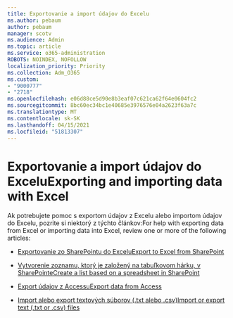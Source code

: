 ```yaml
---
title: Exportovanie a import údajov do Excelu
ms.author: pebaum
author: pebaum
manager: scotv
ms.audience: Admin
ms.topic: article
ms.service: o365-administration
ROBOTS: NOINDEX, NOFOLLOW
localization_priority: Priority
ms.collection: Adm_O365
ms.custom:
- "9000777"
- "2718"
ms.openlocfilehash: e06d88ce5d90e8b3eaf07c621ca62f64e0604fc2
ms.sourcegitcommit: 8bc60ec34bc1e40685e3976576e04a2623f63a7c
ms.translationtype: MT
ms.contentlocale: sk-SK
ms.lasthandoff: 04/15/2021
ms.locfileid: "51813307"
---
```

# <a name="exporting-and-importing-data-with-excel"></a><span data-ttu-id="91a8a-102">Exportovanie a import údajov do Excelu</span><span class="sxs-lookup"><span data-stu-id="91a8a-102">Exporting and importing data with Excel</span></span>

<span data-ttu-id="91a8a-103">Ak potrebujete pomoc s exportom údajov z Excelu alebo importom údajov do Excelu, pozrite si niektorý z týchto článkov:</span><span class="sxs-lookup"><span data-stu-id="91a8a-103">For help with exporting data from Excel or importing data into Excel, review one or more of the following articles:</span></span>

- [<span data-ttu-id="91a8a-104">Exportovanie zo SharePointu do Excelu</span><span class="sxs-lookup"><span data-stu-id="91a8a-104">Export to Excel from SharePoint</span></span>](https://support.office.com/client/bfb2ea48-6118-4fa9-abb6-cced9424e5d9)

- [<span data-ttu-id="91a8a-105">Vytvorenie zoznamu, ktorý je založený na tabuľkovom hárku, v SharePointe</span><span class="sxs-lookup"><span data-stu-id="91a8a-105">Create a list based on a spreadsheet in SharePoint</span></span>](https://support.office.com/article/Create-a-list-based-on-a-spreadsheet-380CFEB5-6E14-438E-988A-C2B9BEA574FA)

- [<span data-ttu-id="91a8a-106">Export údajov z Accessu</span><span class="sxs-lookup"><span data-stu-id="91a8a-106">Export data from Access</span></span>](https://support.office.com/client/64E974E6-AE43-4301-A53E-20463655B1A9)

- [<span data-ttu-id="91a8a-107">Import alebo export textových súborov (.txt alebo .csv)</span><span class="sxs-lookup"><span data-stu-id="91a8a-107">Import or export text (.txt or .csv) files</span></span>](https://support.office.com/client/5250ac4c-663c-47ce-937b-339e391393ba)
